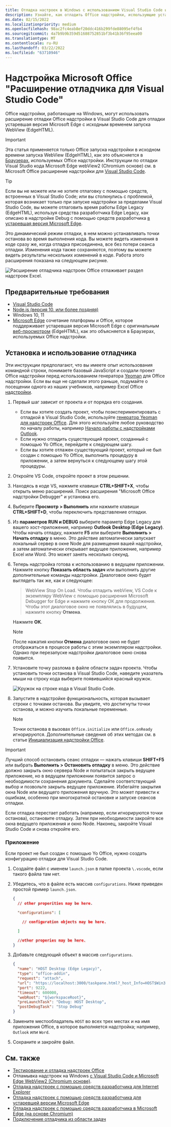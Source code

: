 ```yaml
---
title: Отладка настроек в Windows с использованием Visual Studio Code и WebView в устаревшей версии Microsoft Edge (EdgeHTML)
description: Узнайте, как отладить Office надстройки, использующие устаревшая версия Microsoft Edge WebView (EdgeHTML) с помощью расширения Office надстройки debugger в VS Code.
ms.date: 02/15/2022
ms.localizationpriority: medium
ms.openlocfilehash: 98ac2fc4eab8ef20ddc416b299fde88095ef4fb4
ms.sourcegitcommit: 4a7b9b9b359d51688752851bf3b41b36f95eea00
ms.translationtype: MT
ms.contentlocale: ru-RU
ms.lasthandoff: 03/22/2022
ms.locfileid: "63710946"
---
```

# <a name="microsoft-office-add-in-debugger-extension-for-visual-studio-code"></a>Надстройка Microsoft Office "Расширение отладчика для Visual Studio Code"

Office надстройки, работающие на Windows, могут использовать расширение отладки Office надстройки в Visual Studio Code для отладки устаревшая версия Microsoft Edge с исходным временем запуска WebView (EdgeHTML). 

> [!IMPORTANT]
> Эта статья применяется только Office запуска надстройки в исходном времени запуска WebView (EdgeHTML), как это объясняется в [Браузерах](../concepts/browsers-used-by-office-web-add-ins.md), используемых Office надстройки. Инструкции по отладки Visual Studio кода Microsoft Edge webView2 (Chromium основе) см. в Microsoft Office расширение надстройки для [Visual Studio Code](debug-desktop-using-edge-chromium.md).

> [!TIP]
> Если вы не можете или не хотите отлаговку с помощью средств, встроенных в Visual Studio Code; или вы столкнулись с проблемой, которая возникает только при запуске надстройки за пределами Visual Studio Code, вы можете отлаговить время работы Edge Legacy (EdgeHTML), используя средства разработчика Edge Legacy, как описано в надстройке Debug с помощью средств разработчика [в устаревшая версия Microsoft Edge](debug-add-ins-using-devtools-edge-legacy.md).

Это динамический режим отладки, в нем можно устанавливать точки останова во время выполнения кода. Вы можете видеть изменения в коде сразу же, когда отладка присоединена, все без потери сеанса отладки. Изменения кода также сохраняются, поэтому вы можете видеть результаты нескольких изменений в коде. Работа этого расширения показана на следующем рисунке.

![Расширение отладчика надстроек Office отлаживает раздел надстроек Excel.](../images/vs-debugger-extension-for-office-addins.jpg)

## <a name="prerequisites"></a>Предварительные требования

- [Visual Studio Code](https://code.visualstudio.com/)
- [Node.js (версия 10. или более поздняя)](https://nodejs.org/)
- Windows 10, 11
- [Microsoft Edge](https://www.microsoft.com/edge) сочетание платформы и Office, которое поддерживает устаревшая версия Microsoft Edge с оригинальным [веб-просмотром](../concepts/browsers-used-by-office-web-add-ins.md) (EdgeHTML), как это объясняется в Браузерах, используемых Office надстройки.

## <a name="install-and-use-the-debugger"></a>Установка и использование отладчика

Эти инструкции предполагают, что вы имеете опыт использования командной строки, понимаете базовый JavaScript и создали проект Office надстройки перед использованием генератора [Yeoman](../develop/yeoman-generator-overview.md) для Office надстройки. Если вы еще не сделали этого раньше, подумайте о посещении одного из наших учебников, например Excel Office [надстройки](../tutorials/excel-tutorial.md).

1. Первый шаг зависит от проекта и от порядка его создания.

   - Если вы хотите создать проект, чтобы поэкспериментировать с отладкой в Visual Studio Code, используйте [генератор Yeoman для надстроек Office](../develop/yeoman-generator-overview.md). Для этого используйте любое руководство по началу работы, например [Начало работы с надстройками Outlook](../quickstarts/outlook-quickstart.md). 
   - Если нужно отладить существующий проект, созданный с помощью Yo Office, перейдите к следующем шагу.
   - Если вы хотите отлажен существующий проект, который не был создан с помощью Yo Office, выполнить процедуру в приложении, а [](#appendix) затем вернуться к следующему шагу этой процедуры.


1. Откройте VS Code, откройте проект в этом решении. 

1. Находясь в коде VS, нажмите клавиши **CTRL+SHIFT+X**, чтобы открыть меню расширений. Поиск расширения "Microsoft Office надстройки Debugger" и установка его.

1. Выберите **Просмотр > Выполнить** или нажмите клавиши **CTRL+SHIFT+D**, чтобы переключить представление отладки.

1. Из **параметров RUN и DEBUG** выберите параметр Edge Legacy для вашего хост-приложения, например **Outlook Desktop (Edge Legacy)**. Чтобы начать отладку, нажмите **F5** или выберите **Выполнить > Начать отладку** в меню. Это действие автоматически запускает локальный сервер в окне Node для размещения вашей надстройки, а затем автоматически открывает ведущее приложение, например Excel или Word. Это может занять несколько секунд.

1. Теперь надстройка готова к использованию в ведущем приложении. Нажмите кнопку **Показать область задач** или выполнить другие дополнительные команды надстройки. Диалоговое окно будет выглядеть так же, как и следующее:

   > WebView Stop On Load.
   > Чтобы отладить webView, VS Code к экземпляру WebView с помощью расширения Microsoft Debugger for Edge и нажмите кнопку ОК для  продолжения. Чтобы этот диалоговое окно не появлялись в будущем, нажмите кнопку **Отмена**.

   Нажмите **ОК**.

   > [!NOTE]
   > После нажатия кнопки **Отмена** диалоговое окно не будет отображаться в процессе работы с этим экземпляром надстройки. Однако при перезапуске надстройки диалоговое окно снова появится.

1. Установите точку разлома в файле области задач проекта. Чтобы установить точки останова в Visual Studio Code, наведите указатель мыши на строку кода выберите появившийся красный кружок.

    ![Кружок на строке кода в Visual Studio Code.](../images/set-breakpoint.jpg)

1. Запустите в надстройке функциональность, которая вызывает строки с точками останова. Вы увидите, что достигнуты точки останова, и можно изучить локальные переменные.

   > [!NOTE]
   > Точки останова в вызовах `Office.initialize` или `Office.onReady` игнорируются. Дополнительные сведения об этих методах см. в статье [Инициализация надстройки Office](../develop/initialize-add-in.md).

> [!IMPORTANT]
> Лучший способ остановить сеанс отладки — нажать клавиши **SHIFT+F5** или выбрать **Выполнить > Остановить отладку** в меню. Это действие должно закрыть окно сервера Node и попытаться закрыть ведущее приложение, но в ведущем приложении появится запрос о необходимости сохранения документа. Сделайте соответствующий выбор и позвольте закрыть ведущее приложение. Избегайте закрытия окна Node или ведущего приложения вручную. Это может привести к ошибкам, особенно при многократной остановке и запуске сеансов отладки.
>
> Если отладка перестает работать (например, если игнорируются точки останова), остановите отладку. Затем при необходимости закройте все окна ведущего приложения и окно Node. Наконец, закройте Visual Studio Code и снова откройте его.

### <a name="appendix"></a>Приложение

Если проект не был создан с помощью Yo Office, нужно создать конфигурацию отладки для Visual Studio Code. 

1. Создайте файл с именем `launch.json` в папке проекта `\.vscode`, если такого файла там нет. 
1. Убедитесь, что в файле есть массив `configurations`. Ниже приведен простой пример `launch.json`.

    ```json
    {
      // other properities may be here.

      "configurations": [

        // configuration objects may be here.

      ]

      //other properies may be here.
    }
    ```

1. Добавьте следующий объект в массив `configurations`.

    ```json
    {
      "name": "HOST Desktop (Edge Legacy)",
      "type": "office-addin",
      "request": "attach",
      "url": "https://localhost:3000/taskpane.html?_host_Info=HOST$Win32$16.01$en-US$$$$0",
      "port": 9222,
      "timeout": 600000,
      "webRoot": "${workspaceRoot}",
      "preLaunchTask": "Debug: HOST Desktop",
      "postDebugTask": "Stop Debug"
    }
    ```

1. Замените местообладатель `HOST` во всех трех местах и на имя приложения Office, в которое выполняется надстройка; например, `Outlook` или `Word`.
1. Сохраните и закройте файл.

## <a name="see-also"></a>См. также

- [Тестирование и отладка надстроек Office](test-debug-office-add-ins.md)
- Отламывка надстроек на Windows [с Visual Studio Code и Microsoft Edge WebView2 (Chromium основе)](debug-desktop-using-edge-chromium.md).
- [Отладка надстроек с помощью средств разработчика для Internet Explorer](debug-add-ins-using-f12-tools-ie.md)
- [Отладка надстроек с помощью средств разработчика для устаревшей версии Microsoft Edge](debug-add-ins-using-devtools-edge-legacy.md)
- [Отладка надстроек с помощью средств разработчика в Microsoft Edge (на основе Chromium)](debug-add-ins-using-devtools-edge-chromium.md)
- [Подключение отладчика из области задач](attach-debugger-from-task-pane.md)
